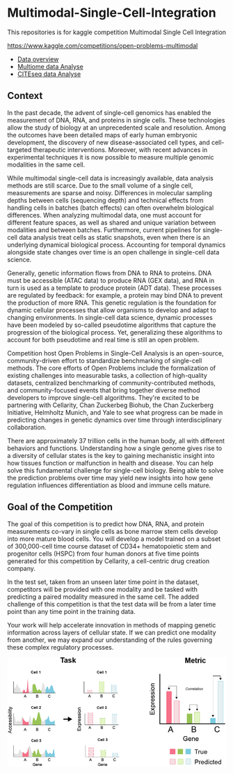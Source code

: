 # Multimodal-Single-Cell-Integration

This repositories is for kaggle competition Multimodal Single Cell Integration

https://www.kaggle.com/competitions/open-problems-multimodal

* [Data overview](./metadata/)
* [Multiome data Analyse](./multi/)
* [CITEseq data Analyse](./cite/)

## Context
In the past decade, the advent of single-cell genomics has enabled the measurement of DNA, RNA, and proteins in single cells. These technologies allow the study of biology at an unprecedented scale and resolution. Among the outcomes have been detailed maps of early human embryonic development, the discovery of new disease-associated cell types, and cell-targeted therapeutic interventions. Moreover, with recent advances in experimental techniques it is now possible to measure multiple genomic modalities in the same cell.

While multimodal single-cell data is increasingly available, data analysis methods are still scarce. Due to the small volume of a single cell, measurements are sparse and noisy. Differences in molecular sampling depths between cells (sequencing depth) and technical effects from handling cells in batches (batch effects) can often overwhelm biological differences. When analyzing multimodal data, one must account for different feature spaces, as well as shared and unique variation between modalities and between batches. Furthermore, current pipelines for single-cell data analysis treat cells as static snapshots, even when there is an underlying dynamical biological process. Accounting for temporal dynamics alongside state changes over time is an open challenge in single-cell data science.

Generally, genetic information flows from DNA to RNA to proteins. DNA must be accessible (ATAC data) to produce RNA (GEX data), and RNA in turn is used as a template to produce protein (ADT data). These processes are regulated by feedback: for example, a protein may bind DNA to prevent the production of more RNA. This genetic regulation is the foundation for dynamic cellular processes that allow organisms to develop and adapt to changing environments. In single-cell data science, dynamic processes have been modeled by so-called pseudotime algorithms that capture the progression of the biological process. Yet, generalizing these algorithms to account for both pseudotime and real time is still an open problem.

Competition host Open Problems in Single-Cell Analysis is an open-source, community-driven effort to standardize benchmarking of single-cell methods. The core efforts of Open Problems include the formalization of existing challenges into measurable tasks, a collection of high-quality datasets, centralized benchmarking of community-contributed methods, and community-focused events that bring together diverse method developers to improve single-cell algorithms. They're excited to be partnering with Cellarity, Chan Zuckerbeg Biohub, the Chan Zuckerberg Initiative, Helmholtz Munich, and Yale to see what progress can be made in predicting changes in genetic dynamics over time through interdisciplinary collaboration.

There are approximately 37 trillion cells in the human body, all with different behaviors and functions. Understanding how a single genome gives rise to a diversity of cellular states is the key to gaining mechanistic insight into how tissues function or malfunction in health and disease. You can help solve this fundamental challenge for single-cell biology. Being able to solve the prediction problems over time may yield new insights into how gene regulation influences differentiation as blood and immune cells mature.

## Goal of the Competition
The goal of this competition is to predict how DNA, RNA, and protein measurements co-vary in single cells as bone marrow stem cells develop into more mature blood cells. You will develop a model trained on a subset of 300,000-cell time course dataset of CD34+ hematopoietic stem and progenitor cells (HSPC) from four human donors at five time points generated for this competition by Cellarity, a cell-centric drug creation company.

In the test set, taken from an unseen later time point in the dataset, competitors will be provided with one modality and be tasked with predicting a paired modality measured in the same cell. The added challenge of this competition is that the test data will be from a later time point than any time point in the training data.

Your work will help accelerate innovation in methods of mapping genetic information across layers of cellular state. If we can predict one modality from another, we may expand our understanding of the rules governing these complex regulatory processes.

<div align=center>
    <img src ="./image/predict.png"/>  
</div>